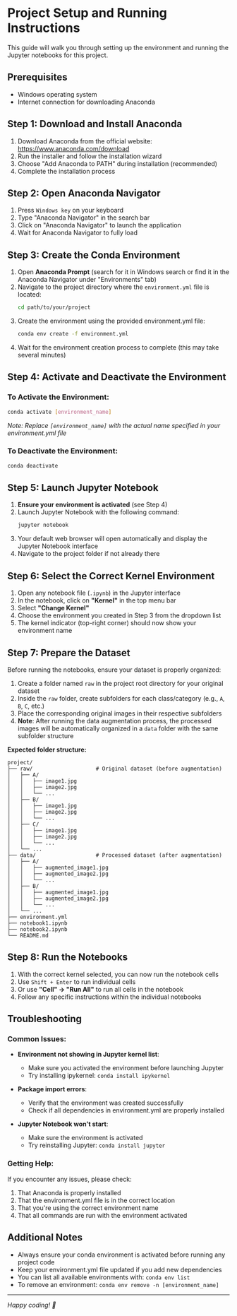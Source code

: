# Project Setup and Running Instructions

This guide will walk you through setting up the environment and running the Jupyter notebooks for this project.

## Prerequisites

-   Windows operating system
-   Internet connection for downloading Anaconda

## Step 1: Download and Install Anaconda

1. Download Anaconda from the official website: https://www.anaconda.com/download
2. Run the installer and follow the installation wizard
3. Choose "Add Anaconda to PATH" during installation (recommended)
4. Complete the installation process

## Step 2: Open Anaconda Navigator

1. Press `Windows key` on your keyboard
2. Type "Anaconda Navigator" in the search bar
3. Click on "Anaconda Navigator" to launch the application
4. Wait for Anaconda Navigator to fully load

## Step 3: Create the Conda Environment

1. Open **Anaconda Prompt** (search for it in Windows search or find it in the Anaconda Navigator under "Environments" tab)
2. Navigate to the project directory where the `environment.yml` file is located:
    ```bash
    cd path/to/your/project
    ```
3. Create the environment using the provided environment.yml file:
    ```bash
    conda env create -f environment.yml
    ```
4. Wait for the environment creation process to complete (this may take several minutes)

## Step 4: Activate and Deactivate the Environment

### To Activate the Environment:

```bash
conda activate [environment_name]
```

_Note: Replace `[environment_name]` with the actual name specified in your environment.yml file_

### To Deactivate the Environment:

```bash
conda deactivate
```

## Step 5: Launch Jupyter Notebook

1. **Ensure your environment is activated** (see Step 4)
2. Launch Jupyter Notebook with the following command:
    ```bash
    jupyter notebook
    ```
3. Your default web browser will open automatically and display the Jupyter Notebook interface
4. Navigate to the project folder if not already there

## Step 6: Select the Correct Kernel Environment

1. Open any notebook file (`.ipynb`) in the Jupyter interface
2. In the notebook, click on **"Kernel"** in the top menu bar
3. Select **"Change Kernel"**
4. Choose the environment you created in Step 3 from the dropdown list
5. The kernel indicator (top-right corner) should now show your environment name

## Step 7: Prepare the Dataset

Before running the notebooks, ensure your dataset is properly organized:

1. Create a folder named `raw` in the project root directory for your original dataset
2. Inside the `raw` folder, create subfolders for each class/category (e.g., `A`, `B`, `C`, etc.)
3. Place the corresponding original images in their respective subfolders
4. **Note**: After running the data augmentation process, the processed images will be automatically organized in a `data` folder with the same subfolder structure

**Expected folder structure:**

```
project/
├── raw/                    # Original dataset (before augmentation)
│   ├── A/
│   │   ├── image1.jpg
│   │   ├── image2.jpg
│   │   └── ...
│   ├── B/
│   │   ├── image1.jpg
│   │   ├── image2.jpg
│   │   └── ...
│   ├── C/
│   │   ├── image1.jpg
│   │   ├── image2.jpg
│   │   └── ...
│   └── ...
├── data/                   # Processed dataset (after augmentation)
│   ├── A/
│   │   ├── augmented_image1.jpg
│   │   ├── augmented_image2.jpg
│   │   └── ...
│   ├── B/
│   │   ├── augmented_image1.jpg
│   │   ├── augmented_image2.jpg
│   │   └── ...
│   └── ...
├── environment.yml
├── notebook1.ipynb
├── notebook2.ipynb
└── README.md
```

## Step 8: Run the Notebooks

1. With the correct kernel selected, you can now run the notebook cells
2. Use `Shift + Enter` to run individual cells
3. Or use **"Cell" → "Run All"** to run all cells in the notebook
4. Follow any specific instructions within the individual notebooks

## Troubleshooting

### Common Issues:

-   **Environment not showing in Jupyter kernel list**:

    -   Make sure you activated the environment before launching Jupyter
    -   Try installing ipykernel: `conda install ipykernel`

-   **Package import errors**:

    -   Verify that the environment was created successfully
    -   Check if all dependencies in environment.yml are properly installed

-   **Jupyter Notebook won't start**:
    -   Make sure the environment is activated
    -   Try reinstalling Jupyter: `conda install jupyter`

### Getting Help:

If you encounter any issues, please check:

1. That Anaconda is properly installed
2. That the environment.yml file is in the correct location
3. That you're using the correct environment name
4. That all commands are run with the environment activated

## Additional Notes

-   Always ensure your conda environment is activated before running any project code
-   Keep your environment.yml file updated if you add new dependencies
-   You can list all available environments with: `conda env list`
-   To remove an environment: `conda env remove -n [environment_name]`

---

_Happy coding! 🚀_